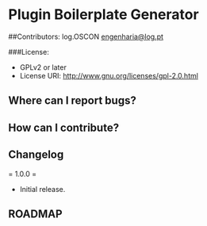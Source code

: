 # Plugin Boilerplate Generator #

##Contributors:
log.OSCON <engenharia@log.pt>

###License: 
- GPLv2 or later
- License URI: http://www.gnu.org/licenses/gpl-2.0.html


## Where can I report bugs? ##

## How can I contribute? ##

## Changelog ##

= 1.0.0 =
* Initial release.


## ROADMAP ##
